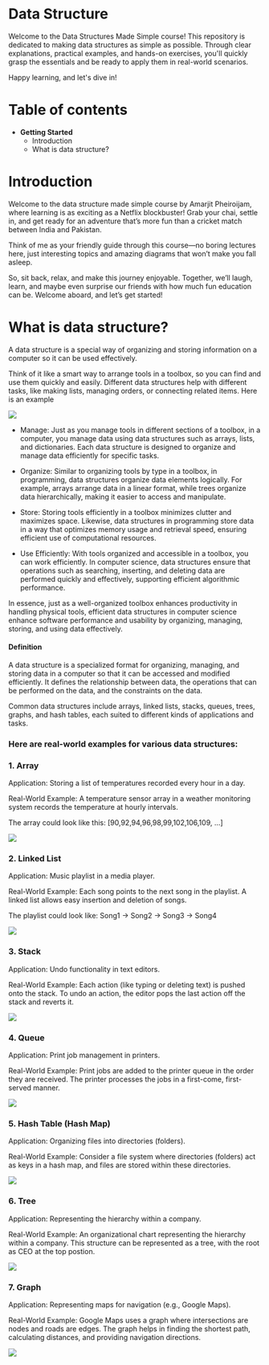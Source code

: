 # Data Structure

Welcome to the Data Structures Made Simple course! This repository is dedicated to making data structures as simple as possible. Through clear explanations, practical examples, and hands-on exercises, you'll quickly grasp the essentials and be ready to apply them in real-world scenarios.

Happy learning, and let's dive in!

# Table of contents

- **Getting Started**
  - Introduction
  - What is data structure?

# Introduction
Welcome to the data structure made simple course by Amarjit Pheiroijam, where learning is as exciting as a Netflix blockbuster! Grab your chai, settle in, and get ready for an adventure that’s more fun than a cricket match between India and Pakistan.

Think of me as your friendly guide through this course—no boring lectures here, just interesting topics and amazing diagrams that won’t make you fall asleep.

So, sit back, relax, and make this journey enjoyable. Together, we’ll laugh, learn, and maybe even surprise our friends with how much fun education can be. Welcome aboard, and let’s get started!
 
# What is data structure?
A data structure is a special way of organizing and storing information on a computer so it can be used effectively.

Think of it like a smart way to arrange tools in a toolbox, so you can find and use them quickly and easily. Different data structures help with different tasks, like making lists, managing orders, or connecting related items. Here is an example

<img src="./diagrams/1-Data-structure-toolbox-example.png" />

- Manage: Just as you manage tools in different sections of a toolbox, in a computer, you manage data using data structures such as arrays, lists, and dictionaries. Each data structure is designed to organize and manage data efficiently for specific tasks.

- Organize: Similar to organizing tools by type in a toolbox, in programming, data structures organize data elements logically. For example, arrays arrange data in a linear format, while trees organize data hierarchically, making it easier to access and manipulate.

- Store: Storing tools efficiently in a toolbox minimizes clutter and maximizes space. Likewise, data structures in programming store data in a way that optimizes memory usage and retrieval speed, ensuring efficient use of computational resources.

- Use Efficiently: With tools organized and accessible in a toolbox, you can work efficiently. In computer science, data structures ensure that operations such as searching, inserting, and deleting data are performed quickly and effectively, supporting efficient algorithmic performance.

In essence, just as a well-organized toolbox enhances productivity in handling physical tools, efficient data structures in computer science enhance software performance and usability by organizing, managing, storing, and using data effectively.

#### Definition
A data structure is a specialized format for organizing, managing, and storing data in a computer so that it can be accessed and modified efficiently. It defines the relationship between data, the operations that can be performed on the data, and the constraints on the data. 

Common data structures include arrays, linked lists, stacks, queues, trees, graphs, and hash tables, each suited to different kinds of applications and tasks.


### Here are real-world examples for various data structures:

### 1. Array

Application: Storing a list of temperatures recorded every hour in a day.

Real-World Example: A temperature sensor array in a weather monitoring system records the temperature at hourly intervals. 

The array could look like this: [90,92,94,96,98,99,102,106,109, ...]

<img src="./diagrams/data-structure-example/1-Array-1.png">

### 2. Linked List

Application: Music playlist in a media player.

Real-World Example: Each song points to the next song in the playlist. A linked list allows easy insertion and deletion of songs. 

The playlist could look like:
Song1 -> Song2 -> Song3 -> Song4

<img src="./diagrams/data-structure-example/2-LinkedList.png">


### 3. Stack

Application: Undo functionality in text editors.

Real-World Example: Each action (like typing or deleting text) is pushed onto the stack. To undo an action, the editor pops the last action off the stack and reverts it.

<img src="./diagrams/data-structure-example/4-Stack.png">



### 4. Queue

Application: Print job management in printers.

Real-World Example: Print jobs are added to the printer queue in the order they are received. The printer processes the jobs in a first-come, first-served manner.

<img src="./diagrams/data-structure-example/3-Queue.png">

### 5. Hash Table (Hash Map)

Application: Organizing files into directories (folders).

Real-World Example: Consider a file system where directories (folders) act as keys in a hash map, and files are stored within these directories.

<img src="./diagrams/data-structure-example/7-Hash-Table.png" />

### 6. Tree

Application: Representing the hierarchy within a company.

Real-World Example: An organizational chart representing the hierarchy within a company. This structure can be represented as a tree, with the root as CEO at the top postion.

<img src="./diagrams/data-structure-example/4-Tree.png" />

### 7. Graph

Application: Representing maps for navigation (e.g., Google Maps).

Real-World Example: Google Maps uses a graph where intersections are nodes and roads are edges. The graph helps in finding the shortest path, calculating distances, and providing navigation directions. 


<img src="./diagrams/data-structure-example/5-Graph.png" />
